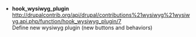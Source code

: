 * **hook_wysiwyg_plugin**   
http://drupalcontrib.org/api/drupal/contributions%21wysiwyg%21wysiwyg.api.php/function/hook_wysiwyg_plugin/7   
Define new wysiwyg plugin (new buttons and behaviors)
